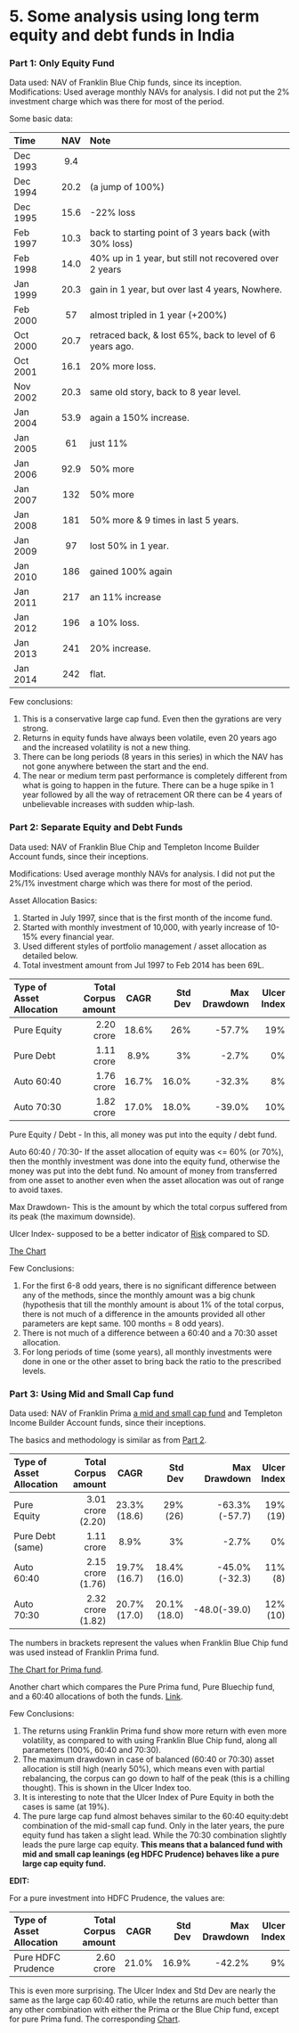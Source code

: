 # 5. Some analysis using long term equity and debt funds in India

### Part 1: Only Equity Fund

Data used: NAV of Franklin Blue Chip funds, since its inception. Modifications: Used average monthly NAVs for analysis. I did not put the 2% investment charge which was there for most of the period.

Some basic data:

| Time | NAV | Note |
| :--- | :---: | :--- |
| Dec 1993 | 9.4 |  |
| Dec 1994 | 20.2 | \(a jump of 100%\) |
| Dec 1995 | 15.6 | -22% loss |
| Feb 1997 | 10.3 | back to starting point of 3 years back \(with 30% loss\) |
| Feb 1998 | 14.0 | 40% up in 1 year, but still not recovered over 2 years |
| Jan 1999 | 20.3 | gain in 1 year, but over last 4 years, Nowhere. |
| Feb 2000 | 57 | almost tripled in 1 year \(+200%\) |
| Oct 2000 | 20.7 | retraced back, & lost 65%, back to level of 6 years ago. |
| Oct 2001 | 16.1 | 20% more loss. |
| Nov 2002 | 20.3 | same old story, back to 8 year level. |
| Jan 2004 | 53.9 | again a 150% increase. |
| Jan 2005 | 61 | just 11% |
| Jan 2006 | 92.9 | 50% more |
| Jan 2007 | 132 | 50% more |
| Jan 2008 | 181 | 50% more & 9 times in last 5 years. |
| Jan 2009 | 97 | lost 50% in 1 year. |
| Jan 2010 | 186 | gained 100% again |
| Jan 2011 | 217 | an 11% increase |
| Jan 2012 | 196 | a 10% loss. |
| Jan 2013 | 241 | 20% increase. |
| Jan 2014 | 242 | flat. |

Few conclusions:

1. This is a conservative large cap fund. Even then the gyrations are very strong.
2. Returns in equity funds have always been volatile, even 20 years ago and the increased volatility is not a new thing.
3. There can be long periods \(8 years in this series\) in which the NAV has not gone anywhere between the start and the end.
4. The near or medium term past performance is completely different from what is going to happen in the future. There can be a huge spike in 1 year followed by all the way of retracement OR there can be 4 years of unbelievable increases with sudden whip-lash.

### Part 2: Separate Equity and Debt Funds

Data used: NAV of Franklin Blue Chip and Templeton Income Builder Account funds, since their inceptions.

Modifications: Used average monthly NAVs for analysis. I did not put the 2%/1% investment charge which was there for most of the period.

Asset Allocation Basics:

1. Started in July 1997, since that is the first month of the income fund.
2. Started with monthly investment of 10,000, with yearly increase of 10-15% every financial year.
3. Used different styles of portfolio management / asset allocation as detailed below.
4. Total investment amount from Jul 1997 to Feb 2014 has been 69L.

| Type of Asset Allocation | Total Corpus amount | CAGR | Std Dev | Max Drawdown | Ulcer Index |
| :--- | ---: | :---: | ---: | ---: | ---: |
| Pure Equity | 2.20 crore | 18.6% | 26% | -57.7% | 19% |
| Pure Debt | 1.11 crore | 8.9% | 3% | -2.7% | 0% |
| Auto 60:40 | 1.76 crore | 16.7% | 16.0% | -32.3% | 8% |
| Auto 70:30 | 1.82 crore | 17.0% | 18.0% | -39.0% | 10% |

Pure Equity / Debt - In this, all money was put into the equity / debt fund.

Auto 60:40 / 70:30- If the asset allocation of equity was &lt;= 60% \(or 70%\), then the monthly investment was done into the equity fund, otherwise the money was put into the debt fund. No amount of money from transferred from one asset to another even when the asset allocation was out of range to avoid taxes.

Max Drawdown- This is the amount by which the total corpus suffered from its peak \(the maximum downside\).

Ulcer Index- supposed to be a better indicator of [Risk](http://www.tangotools.com/ui/ui.htm) compared to SD.

[The Chart](http://imgur.com/Phtp1Mu)

Few Conclusions:

1. For the first 6-8 odd years, there is no significant difference between any of the methods, since the monthly amount was a big chunk \(hypothesis that till the monthly amount is about 1% of the total corpus, there is not much of a difference in the amounts provided all other parameters are kept same. 100 months = 8 odd years\).
2. There is not much of a difference between a 60:40 and a 70:30 asset allocation.
3. For long periods of time \(some years\), all monthly investments were done in one or the other asset to bring back the ratio to the prescribed levels.

### Part 3: Using Mid and Small Cap fund

Data used: NAV of Franklin Prima [a mid and small cap fund](http://www.valueresearchonline.com/funds/newsnapshot.asp?schemecode=115) and Templeton Income Builder Account funds, since their inceptions.

The basics and methodology is similar as from [Part 2](http://redd.it/1xoz8e).

| Type of Asset Allocation | Total Corpus amount | CAGR | Std Dev | Max Drawdown | Ulcer Index |
| :--- | ---: | :---: | ---: | ---: | ---: |
| Pure Equity | 3.01 crore \(2.20\) | 23.3% \(18.6\) | 29%\(26\) | -63.3%\(-57.7\) | 19%\(19\) |
| Pure Debt \(same\) | 1.11 crore | 8.9% | 3% | -2.7% | 0% |
| Auto 60:40 | 2.15 crore \(1.76\) | 19.7%\(16.7\) | 18.4%\(16.0\) | -45.0%\(-32.3\) | 11%\(8\) |
| Auto 70:30 | 2.32 crore \(1.82\) | 20.7%\(17.0\) | 20.1%\(18.0\) | -48.0\(-39.0\) | 12%\(10\) |

The numbers in brackets represent the values when Franklin Blue Chip fund was used instead of Franklin Prima fund.

[The Chart for Prima fund](http://imgur.com/PyHCh46).

Another chart which compares the Pure Prima fund, Pure Bluechip fund, and a 60:40 allocations of both the funds. [Link](http://imgur.com/JGQDbHA).

Few Conclusions:

1. The returns using Franklin Prima fund show more return with even more volatility, as compared to with using Franklin Blue Chip fund, along all parameters \(100%, 60:40 and 70:30\). 
2. The maximum drawdown in case of balanced \(60:40 or 70:30\) asset allocation is still high \(nearly 50%\), which means even with partial rebalancing, the corpus can go down to half of the peak \(this is a chilling thought\). This is shown in the Ulcer Index too.
3. It is interesting to note that the Ulcer Index of Pure Equity in both the cases is same \(at 19%\).
4. The pure large cap fund almost behaves similar to the 60:40 equity:debt combination of the mid-small cap fund. Only in the later years, the pure equity fund has taken a slight lead. While the 70:30 combination slightly leads the pure large cap equity. **This means that a balanced fund with mid and small cap leanings \(eg HDFC Prudence\) behaves like a pure large cap equity fund.**

**EDIT:**

For a pure investment into HDFC Prudence, the values are:

| Type of Asset Allocation | Total Corpus amount | CAGR | Std Dev | Max Drawdown | Ulcer Index |
| :--- | ---: | :---: | ---: | ---: | ---: |
| Pure HDFC Prudence | 2.60 crore | 21.0% | 16.9% | -42.2% | 9% |

This is even more surprising. The Ulcer Index and Std Dev are nearly the same as the large cap 60:40 ratio, while the returns are much better than any other combination with either the Prima or the Blue Chip fund, except for pure Prima fund. The corresponding [Chart](http://imgur.com/BCu9YoT).



